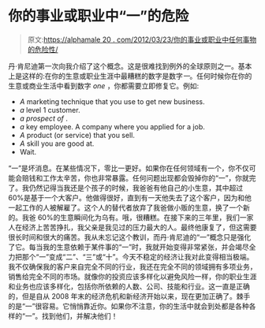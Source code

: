 # 你的事业或职业中“一”的危险

> 原文:[https://alphamale 20 . com/2012/03/23/你的事业或职业中任何事物的危险性/](https://alphamale20.com/2012/03/23/the-danger-of-one-of-anything-in-your-business-or-career/)

丹·肯尼迪第一次向我介绍了这个概念。这是很难找到例外的全球原则之一。基本上是这样的:在你的生意或职业生涯中最糟糕的数字是数字*一*。任何时候你在你的生意或商业生活中看到数字 *one* ，你都需要立即修复它。例如:

*   *A* marketing technique that you use to get new business.
*   *a* level 1 customer.
*   *a prospect of* .
*   *a* key employee. A company where you applied for a job.
*   *A* product (or service) that you sell.
*   *A* skill you are good at.
*   Wait.

“一”是坏消息。在某些情况下，零比一更好。如果你在任何领域有一个，你不仅可能会赔钱和工作太辛苦，你也非常暴露。任何问题出现都会毁掉你的“一”，你就完了。我仍然记得当我还是个孩子的时候，我爸爸有他自己的小生意，其中超过 60%是基于一个大客户。他做得很好，直到有一天他失去了这个客户，因为和他一起工作的人被解雇了。这个人的替代者放弃了我爸做小贩的生意，换了一个新的。我爸 60%的生意瞬间化为乌有。哦，很糟糕。在接下来的三年里，我们一家人在经济上苦苦挣扎，我父亲是我见过的压力最大的人。最终他康复了，但这需要很长时间和很大的痛苦。我从未忘记这个教训，而丹·肯尼迪的“一”概念只是强化了它。每当我的生意依赖于某件事的“一”时，我就开始变得非常紧张，并会竭尽全力把那个“一”变成“二”、“三”或“十”。今天不稳定的经济让我对此变得相当极端。我不仅确保我的客户来自完全不同的行业，我还在完全不同的领域拥有多项业务，销售给完全不同的市场。就像你的投资应该多样化以避免风险一样，你的职业生涯和业务也应该多样化，包括你所依赖的人数、公司、技能和行业。这一直是正确的，但是自从 2008 年末的经济危机和新经济开始以来，现在更加正确了。棘手的是“一”很容易。它悄悄靠近你。如果你不注意，你的生活中就会到处都是各种各样的“一”。找到他们，并解决他们！